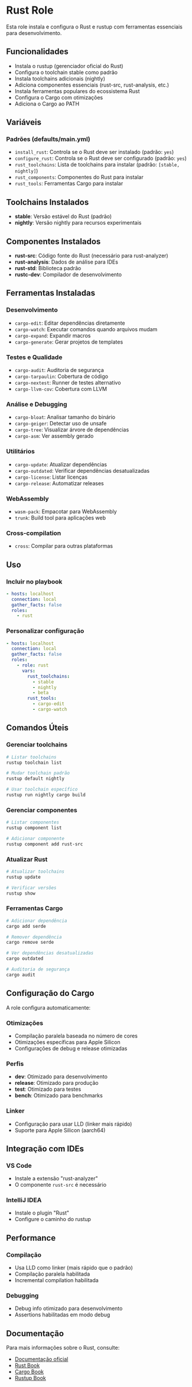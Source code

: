 # Rust Role

Esta role instala e configura o Rust e rustup com ferramentas essenciais para desenvolvimento.

## Funcionalidades

- Instala o rustup (gerenciador oficial do Rust)
- Configura o toolchain stable como padrão
- Instala toolchains adicionais (nightly)
- Adiciona componentes essenciais (rust-src, rust-analysis, etc.)
- Instala ferramentas populares do ecossistema Rust
- Configura o Cargo com otimizações
- Adiciona o Cargo ao PATH

## Variáveis

### Padrões (defaults/main.yml)

- `install_rust`: Controla se o Rust deve ser instalado (padrão: `yes`)
- `configure_rust`: Controla se o Rust deve ser configurado (padrão: `yes`)
- `rust_toolchains`: Lista de toolchains para instalar (padrão: `[stable, nightly]`)
- `rust_components`: Componentes do Rust para instalar
- `rust_tools`: Ferramentas Cargo para instalar

## Toolchains Instalados

- **stable**: Versão estável do Rust (padrão)
- **nightly**: Versão nightly para recursos experimentais

## Componentes Instalados

- **rust-src**: Código fonte do Rust (necessário para rust-analyzer)
- **rust-analysis**: Dados de análise para IDEs
- **rust-std**: Biblioteca padrão
- **rustc-dev**: Compilador de desenvolvimento

## Ferramentas Instaladas

### Desenvolvimento
- `cargo-edit`: Editar dependências diretamente
- `cargo-watch`: Executar comandos quando arquivos mudam
- `cargo-expand`: Expandir macros
- `cargo-generate`: Gerar projetos de templates

### Testes e Qualidade
- `cargo-audit`: Auditoria de segurança
- `cargo-tarpaulin`: Cobertura de código
- `cargo-nextest`: Runner de testes alternativo
- `cargo-llvm-cov`: Cobertura com LLVM

### Análise e Debugging
- `cargo-bloat`: Analisar tamanho do binário
- `cargo-geiger`: Detectar uso de unsafe
- `cargo-tree`: Visualizar árvore de dependências
- `cargo-asm`: Ver assembly gerado

### Utilitários
- `cargo-update`: Atualizar dependências
- `cargo-outdated`: Verificar dependências desatualizadas
- `cargo-license`: Listar licenças
- `cargo-release`: Automatizar releases

### WebAssembly
- `wasm-pack`: Empacotar para WebAssembly
- `trunk`: Build tool para aplicações web

### Cross-compilation
- `cross`: Compilar para outras plataformas

## Uso

### Incluir no playbook

```yaml
- hosts: localhost
  connection: local
  gather_facts: false
  roles:
    - rust
```

### Personalizar configuração

```yaml
- hosts: localhost
  connection: local
  gather_facts: false
  roles:
    - role: rust
      vars:
        rust_toolchains:
          - stable
          - nightly
          - beta
        rust_tools:
          - cargo-edit
          - cargo-watch
```

## Comandos Úteis

### Gerenciar toolchains
```bash
# Listar toolchains
rustup toolchain list

# Mudar toolchain padrão
rustup default nightly

# Usar toolchain específico
rustup run nightly cargo build
```

### Gerenciar componentes
```bash
# Listar componentes
rustup component list

# Adicionar componente
rustup component add rust-src
```

### Atualizar Rust
```bash
# Atualizar toolchains
rustup update

# Verificar versões
rustup show
```

### Ferramentas Cargo
```bash
# Adicionar dependência
cargo add serde

# Remover dependência
cargo remove serde

# Ver dependências desatualizadas
cargo outdated

# Auditoria de segurança
cargo audit
```

## Configuração do Cargo

A role configura automaticamente:

### Otimizações
- Compilação paralela baseada no número de cores
- Otimizações específicas para Apple Silicon
- Configurações de debug e release otimizadas

### Perfis
- **dev**: Otimizado para desenvolvimento
- **release**: Otimizado para produção
- **test**: Otimizado para testes
- **bench**: Otimizado para benchmarks

### Linker
- Configuração para usar LLD (linker mais rápido)
- Suporte para Apple Silicon (aarch64)

## Integração com IDEs

### VS Code
- Instale a extensão "rust-analyzer"
- O componente `rust-src` é necessário

### IntelliJ IDEA
- Instale o plugin "Rust"
- Configure o caminho do rustup

## Performance

### Compilação
- Usa LLD como linker (mais rápido que o padrão)
- Compilação paralela habilitada
- Incremental compilation habilitada

### Debugging
- Debug info otimizado para desenvolvimento
- Assertions habilitadas em modo debug

## Documentação

Para mais informações sobre o Rust, consulte:
- [Documentação oficial](https://doc.rust-lang.org/)
- [Rust Book](https://doc.rust-lang.org/book/)
- [Cargo Book](https://doc.rust-lang.org/cargo/)
- [Rustup Book](https://rust-lang.github.io/rustup/) 